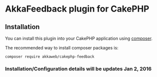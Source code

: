 # AkkaFeedback plugin for CakePHP

## Installation

You can install this plugin into your CakePHP application using [composer](http://getcomposer.org).

The recommended way to install composer packages is:

```
composer require akkaweb/cakephp-feedback
```


### Installation/Configuration details will be updates Jan 2, 2016